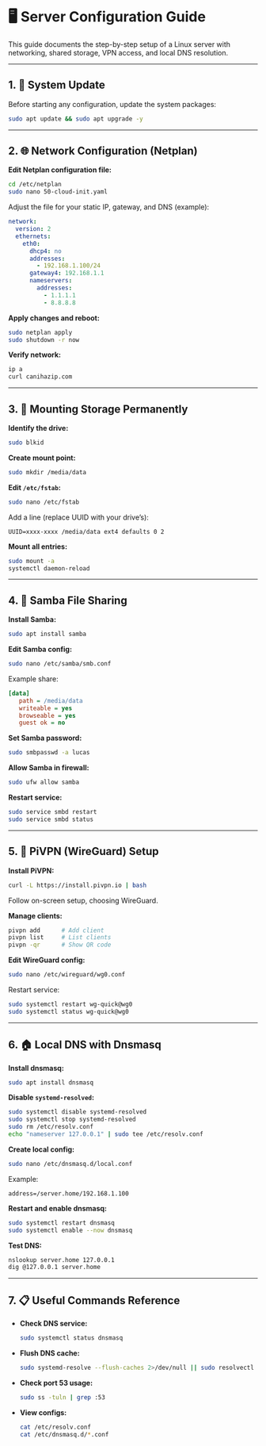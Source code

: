 # 🖥️ Server Configuration Guide

This guide documents the step-by-step setup of a Linux server with networking, shared storage, VPN access, and local DNS resolution.

---

## 1. 🔄 System Update

Before starting any configuration, update the system packages:

```bash
sudo apt update && sudo apt upgrade -y
```

---

## 2. 🌐 Network Configuration (Netplan)

**Edit Netplan configuration file:**

```bash
cd /etc/netplan
sudo nano 50-cloud-init.yaml
```

Adjust the file for your static IP, gateway, and DNS (example):

```yaml
network:
  version: 2
  ethernets:
    eth0:
      dhcp4: no
      addresses:
        - 192.168.1.100/24
      gateway4: 192.168.1.1
      nameservers:
        addresses:
          - 1.1.1.1
          - 8.8.8.8
```

**Apply changes and reboot:**

```bash
sudo netplan apply
sudo shutdown -r now
```

**Verify network:**

```bash
ip a
curl canihazip.com
```

---

## 3. 💾 Mounting Storage Permanently

**Identify the drive:**

```bash
sudo blkid
```

**Create mount point:**

```bash
sudo mkdir /media/data
```

**Edit `/etc/fstab`:**

```bash
sudo nano /etc/fstab
```

Add a line (replace UUID with your drive’s):

```
UUID=xxxx-xxxx /media/data ext4 defaults 0 2
```

**Mount all entries:**

```bash
sudo mount -a
systemctl daemon-reload
```

---

## 4. 📂 Samba File Sharing

**Install Samba:**

```bash
sudo apt install samba
```

**Edit Samba config:**

```bash
sudo nano /etc/samba/smb.conf
```

Example share:

```ini
[data]
   path = /media/data
   writeable = yes
   browseable = yes
   guest ok = no
```

**Set Samba password:**

```bash
sudo smbpasswd -a lucas
```

**Allow Samba in firewall:**

```bash
sudo ufw allow samba
```

**Restart service:**

```bash
sudo service smbd restart
sudo service smbd status
```

---

## 5. 🔐 PiVPN (WireGuard) Setup

**Install PiVPN:**

```bash
curl -L https://install.pivpn.io | bash
```

Follow on-screen setup, choosing WireGuard.

**Manage clients:**

```bash
pivpn add      # Add client
pivpn list     # List clients
pivpn -qr      # Show QR code
```

**Edit WireGuard config:**

```bash
sudo nano /etc/wireguard/wg0.conf
```

Restart service:

```bash
sudo systemctl restart wg-quick@wg0
sudo systemctl status wg-quick@wg0
```

---

## 6. 🏠 Local DNS with Dnsmasq

**Install dnsmasq:**

```bash
sudo apt install dnsmasq
```

**Disable `systemd-resolved`:**

```bash
sudo systemctl disable systemd-resolved
sudo systemctl stop systemd-resolved
sudo rm /etc/resolv.conf
echo "nameserver 127.0.0.1" | sudo tee /etc/resolv.conf
```

**Create local config:**

```bash
sudo nano /etc/dnsmasq.d/local.conf
```

Example:

```
address=/server.home/192.168.1.100
```

**Restart and enable dnsmasq:**

```bash
sudo systemctl restart dnsmasq
sudo systemctl enable --now dnsmasq
```

**Test DNS:**

```bash
nslookup server.home 127.0.0.1
dig @127.0.0.1 server.home
```

---

## 7. 📋 Useful Commands Reference

* **Check DNS service:**

  ```bash
  sudo systemctl status dnsmasq
  ```
* **Flush DNS cache:**

  ```bash
  sudo systemd-resolve --flush-caches 2>/dev/null || sudo resolvectl flush-caches
  ```
* **Check port 53 usage:**

  ```bash
  sudo ss -tuln | grep :53
  ```
* **View configs:**

  ```bash
  cat /etc/resolv.conf
  cat /etc/dnsmasq.d/*.conf
  ```
